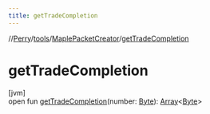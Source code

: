 ```yaml
---
title: getTradeCompletion
---
```

//[Perry](../../../index.html)/[tools](../index.html)/[MaplePacketCreator](index.html)/[getTradeCompletion](get-trade-completion.html)



# getTradeCompletion



[jvm]\
open fun [getTradeCompletion](get-trade-completion.html)(number: [Byte](https://kotlinlang.org/api/latest/jvm/stdlib/kotlin/-byte/index.html)): [Array](https://kotlinlang.org/api/latest/jvm/stdlib/kotlin/-array/index.html)&lt;[Byte](https://kotlinlang.org/api/latest/jvm/stdlib/kotlin/-byte/index.html)&gt;




